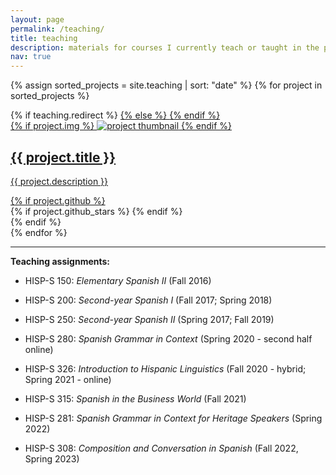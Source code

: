 ```yaml
---
layout: page
permalink: /teaching/
title: teaching
description: materials for courses I currently teach or taught in the past.
nav: true
---
```


<div class="projects grid">

  {% assign sorted_projects = site.teaching | sort: "date" %}
  {% for project in sorted_projects %}
  <div class="grid-item">
    {% if teaching.redirect %}
    <a href="{{ project.redirect }}" target="_blank">
    {% else %}
    <a href="{{ project.url | relative_url }}">
    {% endif %}
      <div class="card hoverable">
        {% if project.img %}
        <img src="{{ project.img | relative_url }}" alt="project thumbnail">
        {% endif %}
        <div class="card-body">
          <h2 class="card-title">{{ project.title }}</h2>
          <p class="card-text">{{ project.description }}</p>
          <div class="row ml-1 mr-1 p-0">
            {% if project.github %}
            <div class="github-icon">
              <div class="icon" data-toggle="tooltip" title="Code Repository">
                <a href="{{ project.github }}" target="_blank"><i class="fab fa-github gh-icon"></i></a>
              </div>
              {% if project.github_stars %}
              <span class="stars" data-toggle="tooltip" title="GitHub Stars">
                <i class="fas fa-star"></i>
                <span id="{{ project.github_stars }}-stars"></span>
              </span>
              {% endif %}
            </div>
            {% endif %}
          </div>
        </div>
      </div>
    </a>
  </div>
{% endfor %}

</div>

---

**Teaching assignments:**

- HISP-S 150: _Elementary Spanish II_ (Fall 2016)

- HISP-S 200: _Second-year Spanish I_ (Fall 2017; Spring 2018)

- HISP-S 250: _Second-year Spanish II_ (Spring 2017; Fall 2019)

- HISP-S 280: _Spanish Grammar in Context_ (Spring 2020 - second half online)

- HISP-S 326: _Introduction to Hispanic Linguistics_ (Fall 2020 - hybrid; Spring 2021 - online)

- HISP-S 315: _Spanish in the Business World_ (Fall 2021)

- HISP-S 281: _Spanish Grammar in Context for Heritage Speakers_ (Spring 2022)

- HISP-S 308: _Composition and Conversation in Spanish_ (Fall 2022, Spring 2023)